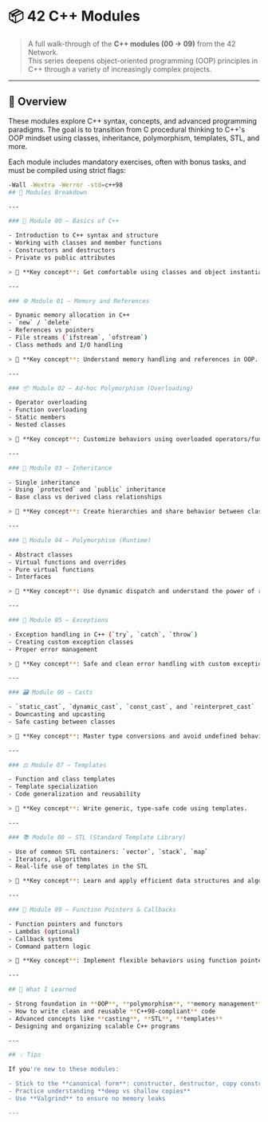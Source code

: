 # 📦 42 C++ Modules

> A full walk-through of the **C++ modules (00 → 09)** from the 42 Network.  
> This series deepens object-oriented programming (OOP) principles in C++ through a variety of increasingly complex projects.

---

## 📘 Overview

These modules explore C++ syntax, concepts, and advanced programming paradigms. The goal is to transition from C procedural thinking to C++'s OOP mindset using classes, inheritance, polymorphism, templates, STL, and more.

Each module includes mandatory exercises, often with bonus tasks, and must be compiled using strict flags:  
```bash
-Wall -Wextra -Werror -std=c++98
## 🧩 Modules Breakdown

---

### 🧱 Module 00 – Basics of C++

- Introduction to C++ syntax and structure  
- Working with classes and member functions  
- Constructors and destructors  
- Private vs public attributes  

> 🔑 **Key concept**: Get comfortable using classes and object instantiation.

---

### ⚙️ Module 01 – Memory and References

- Dynamic memory allocation in C++  
- `new` / `delete`  
- References vs pointers  
- File streams (`ifstream`, `ofstream`)  
- Class methods and I/O handling  

> 🔑 **Key concept**: Understand memory handling and references in OOP.

---

### 📦 Module 02 – Ad-hoc Polymorphism (Overloading)

- Operator overloading  
- Function overloading  
- Static members  
- Nested classes  

> 🔑 **Key concept**: Customize behaviors using overloaded operators/functions.

---

### 🧬 Module 03 – Inheritance

- Single inheritance  
- Using `protected` and `public` inheritance  
- Base class vs derived class relationships  

> 🔑 **Key concept**: Create hierarchies and share behavior between classes.

---

### 🧠 Module 04 – Polymorphism (Runtime)

- Abstract classes  
- Virtual functions and overrides  
- Pure virtual functions  
- Interfaces  

> 🔑 **Key concept**: Use dynamic dispatch and understand the power of runtime polymorphism.

---

### 🧰 Module 05 – Exceptions

- Exception handling in C++ (`try`, `catch`, `throw`)  
- Creating custom exception classes  
- Proper error management  

> 🔑 **Key concept**: Safe and clean error handling with custom exceptions.

---

### 🗃️ Module 06 – Casts

- `static_cast`, `dynamic_cast`, `const_cast`, and `reinterpret_cast`  
- Downcasting and upcasting  
- Safe casting between classes  

> 🔑 **Key concept**: Master type conversions and avoid undefined behavior.

---

### ⚖️ Module 07 – Templates

- Function and class templates  
- Template specialization  
- Code generalization and reusability  

> 🔑 **Key concept**: Write generic, type-safe code using templates.

---

### 📚 Module 08 – STL (Standard Template Library)

- Use of common STL containers: `vector`, `stack`, `map`  
- Iterators, algorithms  
- Real-life use of templates in the STL  

> 🔑 **Key concept**: Learn and apply efficient data structures and algorithms with STL.

---

### 🚀 Module 09 – Function Pointers & Callbacks

- Function pointers and functors  
- Lambdas (optional)  
- Callback systems  
- Command pattern logic  

> 🔑 **Key concept**: Implement flexible behaviors using function pointers or function objects.

---

## 🧠 What I Learned

- Strong foundation in **OOP**, **polymorphism**, **memory management**  
- How to write clean and reusable **C++98-compliant** code  
- Advanced concepts like **casting**, **STL**, **templates**  
- Designing and organizing scalable C++ programs

---

## 💡 Tips

If you're new to these modules:

- Stick to the **canonical form**: constructor, destructor, copy constructor, assignment operator  
- Practice understanding **deep vs shallow copies**  
- Use **Valgrind** to ensure no memory leaks

---
